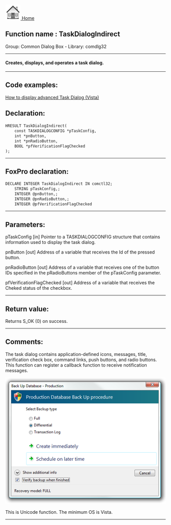 [<img src="../../images/home.png"> Home ](https://github.com/VFPX/Win32API)  

## Function name : TaskDialogIndirect
Group: Common Dialog Box - Library: comdlg32    
***  


#### Creates, displays, and operates a task dialog.
***  


## Code examples:
[How to display advanced Task Dialog (Vista)](../../samples/sample_558.md)  

## Declaration:
```foxpro  
HRESULT TaskDialogIndirect(
	const TASKDIALOGCONFIG *pTaskConfig,
	int *pnButton,
	int *pnRadioButton,
	BOOL *pfVerificationFlagChecked
);  
```  
***  


## FoxPro declaration:
```foxpro  
DECLARE INTEGER TaskDialogIndirect IN comctl32;
	STRING pTaskConfig,;
	INTEGER @pnButton,;
	INTEGER @pnRadioButton,;
	INTEGER @pfVerificationFlagChecked  
```  
***  


## Parameters:
pTaskConfig
[in] Pointer to a TASKDIALOGCONFIG structure that contains information used to display the task dialog.

pnButton
[out] 
Address of a variable that receives the Id of the pressed button.

pnRadioButton
[out] Address of a variable that receives one of the button IDs specified in the pRadioButtons member of the pTaskConfig parameter.

pfVerificationFlagChecked
[out] 
Address of a variable that receives the Cheked status of the checkbox.  
***  


## Return value:
Returns S_OK (0) on success.  
***  


## Comments:
The task dialog contains application-defined icons, messages, title, verification check box, command links, push buttons, and radio buttons. This function can register a callback function to receive notification messages.  
  
<img src="images/taskdlgindirect_sample.png">  
  
This is Unicode function. The minimum OS is Vista.  
  
***  

